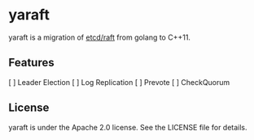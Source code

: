# yaraft

yaraft is a migration of [etcd/raft](https://github.com/coreos/etcd/tree/master/raft) from golang to C++11.

## Features

[ ] Leader Election
[ ] Log Replication
[ ] Prevote
[ ] CheckQuorum

## License

yaraft is under the Apache 2.0 license. See the LICENSE file for details.
